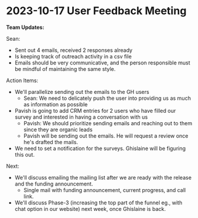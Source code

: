 # 2023-10-17 User Feedback Meeting

**Team Updates:**

Sean:
- Sent out 4 emails, received 2 responses already
- Is keeping track of outreach activity in a csv file
- Emails should be very communicative, and the person responsible must be mindful of maintaining the same style.

Action Items:
- We'll parallelize sending out the emails to the GH users
	- Sean: We need to delicately push the user into providing us as much as information as possible
- Pavish is going to add CRM entries for 2 users who have filled our survey and interested in having a conversation with us
	- Pavish: We should prioritize sending emails and reaching out to them since they are organic leads
	- Pavish will be sending out the emails. He will request a review once he's drafted the mails.
- We need to set a notification for the surveys. Ghislaine will be figuring this out.

Next:
- We'll discuss emailing the mailing list after we are ready with the release and the funding announcement.
	- Single mail with funding announcement, current progress, and call link.
- We'll discuss Phase-3 (increasing the top part of the funnel eg., with chat option in our website) next week, once Ghislaine is back.
